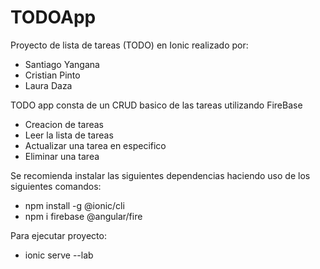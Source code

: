 # TODOApp
Proyecto de lista de tareas (TODO) en Ionic realizado por:
- Santiago Yangana
- Cristian Pinto
- Laura Daza

TODO app consta de un CRUD basico de las tareas utilizando FireBase
- Creacion de tareas
- Leer la lista de tareas
- Actualizar una tarea en especifico
- Eliminar una tarea

Se recomienda instalar las siguientes dependencias haciendo uso de los siguientes comandos:
- npm install -g @ionic/cli
- npm i firebase @angular/fire

Para ejecutar proyecto:
- ionic serve --lab
